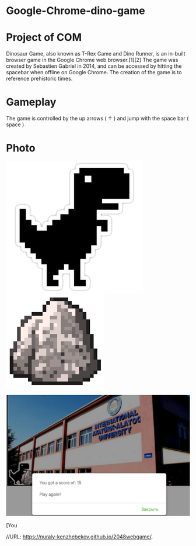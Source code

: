# Google-Chrome-dino-game

# Project  of COM

Dinosaur Game, also known as T-Rex Game and Dino Runner, is an in-built browser game in the Google Chrome web browser.[1][2] The game was created by Sebastien Gabriel in 2014, and can be accessed by hitting the spacebar when offline on Google Chrome. The creation of the game is to reference prehistoric times.

# Gameplay

The game is controlled by the up arrows ( ↑ )
and jump with the space bar ( space )

# Photo 


![alt text](dino.png)        ![alt text](rock.png)



![alt text](/Screenshots/screen.jpg)

[You


//URL: https://nuraly-kenzhebekov.github.io/2048webgame/.
